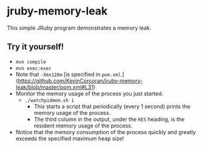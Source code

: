 jruby-memory-leak
=================

This simple JRuby program demonstrates a memory leak.

## Try it yourself!

* `mvn compile`
* `mvn exec:exec`
* Note that `-Xmx128m` [is specified in `pom.xml`.] (https://github.com/KevinCorcoran/jruby-memory-leak/blob/master/pom.xml#L31)
* Monitor the memory usage of the process you just started.
  * `./watchpidmem.sh 1`
    * This starts a script that periodically (every 1 second) prints the memory usage of the process.
    * The third column in the output, under the `RES` heading, is the resident memory usage of the process.
* Notice that the memory consumption of the process quickly and greatly exceeds the specified maximum heap size!
